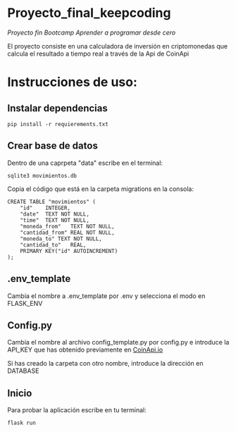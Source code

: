 # Proyecto_final_keepcoding

*Proyecto fin Bootcamp Aprender a programar desde cero*


El proyecto consiste en una calculadora de inversión en criptomonedas que calcula el resultado a tiempo real a través de la Api de CoinApi


# Instrucciones de uso:

## Instalar dependencias 

```
pip install -r requierements.txt
```

## Crear base de datos

Dentro de una caprpeta "data" escribe en el terminal:

```
sqlite3 movimientos.db
```

Copia el código que está en la carpeta migrations en la consola:

```
CREATE TABLE "movimientos" (
	"id"	INTEGER,
	"date"	TEXT NOT NULL,
	"time"	TEXT NOT NULL,
	"moneda_from"	TEXT NOT NULL,
	"cantidad_from"	REAL NOT NULL,
	"moneda_to"	TEXT NOT NULL,
	"cantidad_to"	REAL,
	PRIMARY KEY("id" AUTOINCREMENT)
);
```

## .env_template

Cambia el nombre a .env_template por .env y selecciona el modo en FLASK_ENV


## Config.py

Cambia el nombre al archivo config_template.py por config.py e introduce la API_KEY que has obtenido previamente en [CoinApi.io](https://www.coinapi.io/)

Si has creado la carpeta con otro nombre, introduce la dirección en DATABASE


## Inicio

Para probar la aplicación escribe en tu terminal:

```
flask run
```


